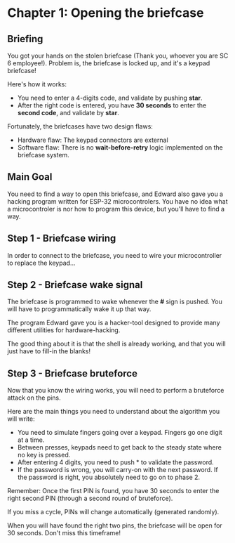 # Chapter 1: Opening the briefcase

## Briefing

You got your hands on the stolen briefcase (Thank you, whoever you are SC 6 employee!).
Problem is, the briefcase is locked up, and it's a keypad briefcase!

Here's how it works:
 * You need to enter a 4-digits code, and validate by pushing **star**.
 * After the right code is entered, you have **30 seconds** to enter the **second code**, and validate by **star**.

Fortunately, the briefcases have two design flaws:
 * Hardware flaw: The keypad connectors are external
 * Software flaw: There is no **wait-before-retry** logic implemented on the briefcase system.
## Main Goal

You need to find a way to open this briefcase, and Edward also gave you a hacking program written for ESP-32 microcontrolers.
You have no idea what a microcontroler is nor how to program this device, but you'll have to find a way.

## Step 1 - Briefcase wiring

In order to connect to the briefcase, you need to wire your microcontroller to replace the keypad...



## Step 2 - Briefcase wake signal

The briefcase is programmed to wake whenever the **#** sign is pushed.
You will have to programmatically wake it up that way.

The program Edward gave you is a hacker-tool designed to provide many different utilities for hardware-hacking.

The good thing about it is that the shell is already working, and that you will just have to fill-in the blanks!

## Step 3 - Briefcase bruteforce

Now that you know the wiring works, you will need to perform a bruteforce attack on the pins.

Here are the main things you need to understand about the algorithm you will write:
 * You need to simulate fingers going over a keypad. Fingers go one digit at a time.
 * Between presses, keypads need to get back to the steady state where no key is pressed.
 * After entering 4 digits, you need to push * to validate the password.
 * If the password is wrong, you will carry-on with the next password. If the password is right, you absolutely need to go on to phase 2.

Remember: Once the first PIN is found, you have 30 seconds to enter the right second PIN (through a second round of bruteforce).

If you miss a cycle, PINs will change automatically (generated randomly).

When you will have found the right two pins, the briefcase will be open for 30 seconds. Don't miss this timeframe!
